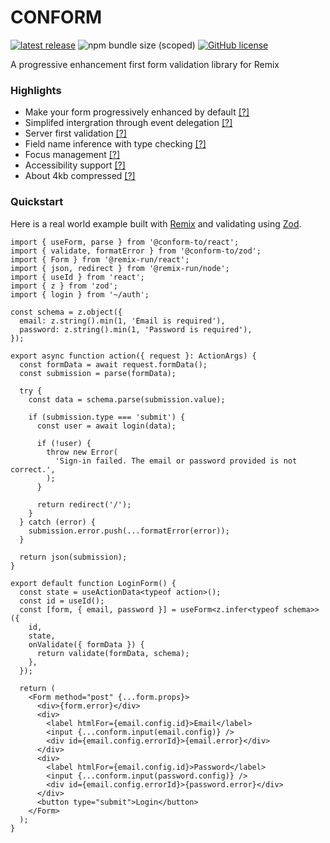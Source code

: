 # CONFORM

[![latest release](https://img.shields.io/github/v/release/edmundhung/conform?display_name=tag&sort=semver&style=flat-square&labelColor=000&color=2a4233)](https://github.com/edmundhung/conform/releases) ![npm bundle size (scoped)](https://img.shields.io/bundlephobia/minzip/@conform-to/react?style=flat-square&labelColor=000&color=2a4233) [![GitHub license](https://img.shields.io/github/license/edmundhung/conform?style=flat-square&labelColor=000&color=2a4233)](https://github.com/edmundhung/conform/blob/main/LICENSE)

A progressive enhancement first form validation library for Remix

### Highlights

- Make your form progressively enhanced by default [[?]](https://codesandbox.io/s/github/edmundhung/conform/tree/main/examples/remix-run?initialpath=/todos&file=/app/routes/todos.tsx "Try it with JS disabled")
- Simplifed intergration through event delegation [[?]](https://conform.guide/integrations "Learn more")
- Server first validation [[?]](https://conform.guide/validation "Learn more")
- Field name inference with type checking [[?]](https://conform.guide/configuration "Learn more")
- Focus management [[?]](https://conform.guide/focus-management "Learn more")
- Accessibility support [[?]](https://conform.guide/accessibility "Learn more")
- About 4kb compressed [[?]](https://bundlephobia.com/package/@conform-to/react "Check the size on bundlephobia")

### Quickstart

Here is a real world example built with [Remix](https://remix.run) and validating using [Zod](https://zod.dev).

```tsx
import { useForm, parse } from '@conform-to/react';
import { validate, formatError } from '@conform-to/zod';
import { Form } from '@remix-run/react';
import { json, redirect } from '@remix-run/node';
import { useId } from 'react';
import { z } from 'zod';
import { login } from '~/auth';

const schema = z.object({
  email: z.string().min(1, 'Email is required'),
  password: z.string().min(1, 'Password is required'),
});

export async function action({ request }: ActionArgs) {
  const formData = await request.formData();
  const submission = parse(formData);

  try {
    const data = schema.parse(submission.value);

    if (submission.type === 'submit') {
      const user = await login(data);

      if (!user) {
        throw new Error(
          'Sign-in failed. The email or password provided is not correct.',
        );
      }

      return redirect('/');
    }
  } catch (error) {
    submission.error.push(...formatError(error));
  }

  return json(submission);
}

export default function LoginForm() {
  const state = useActionData<typeof action>();
  const id = useId();
  const [form, { email, password }] = useForm<z.infer<typeof schema>>({
    id,
    state,
    onValidate({ formData }) {
      return validate(formData, schema);
    },
  });

  return (
    <Form method="post" {...form.props}>
      <div>{form.error}</div>
      <div>
        <label htmlFor={email.config.id}>Email</label>
        <input {...conform.input(email.config)} />
        <div id={email.config.errorId}>{email.error}</div>
      </div>
      <div>
        <label htmlFor={email.config.id}>Password</label>
        <input {...conform.input(password.config)} />
        <div id={email.config.errorId}>{password.error}</div>
      </div>
      <button type="submit">Login</button>
    </Form>
  );
}
```

